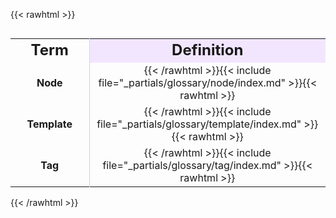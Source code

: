 ---
---

{{< rawhtml >}}
<div style="display:flex;">
<table>
<tbody style="text-align:center">
  <tr style="font-size: 1.5rem;">
    <td style="border-right: 1px solid #d1d1e0"><b>Term</b></td>
    <td style="background-color: #f2e6ff;"><b>Definition</b></td>
  </tr>
  <tr id="node">
    <td style="font-weight: bold; border-right: 1px solid #d1d1e0"">Node</td>
    <td style="width: 75%">
      {{< /rawhtml >}}{{< include file="_partials/glossary/node/index.md" >}}{{< rawhtml >}}
    </td>
  </tr>
  <tr id="template">
    <td style="font-weight: bold; border-right: 1px solid #d1d1e0"">Template</td>
    <td style="width: 75%">
      {{< /rawhtml >}}{{< include file="_partials/glossary/template/index.md" >}}{{< rawhtml >}}
    </td>
  </tr>
  <tr id="tag">
    <td style="font-weight: bold; border-right: 1px solid #d1d1e0"">Tag</td>
    <td style="width: 75%">
      {{< /rawhtml >}}{{< include file="_partials/glossary/tag/index.md" >}}{{< rawhtml >}}
    </td>
  </tr>
</tbody>
</table>
</div>
{{< /rawhtml >}}

